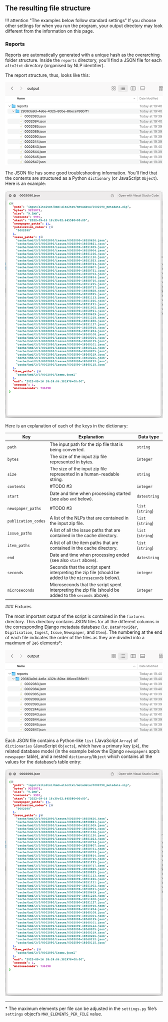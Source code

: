 ## The resulting file structure

!!! attention "The examples below follow standard settings"
    If you choose other settings for when you run the program, your output directory may look different from the information on this page.

### Reports

Reports are automatically generated with a unique hash as the overarching folder structure. Inside the `reports` directory, you’ll find a JSON file for each `alto2txt` directory (organised by NLP identifier).

The report structure, thus, looks like this:

![img/output-report-dir.png](img/output-report-dir.png)

The JSON file has some good troubleshooting information. You’ll find that the contents are structured as a Python `dictionary` (or JavaScript `Object`). Here is an example:

![img/output-report-json.png](img/output-report-json.png)

Here is an explanation of each of the keys in the dictionary:

| Key                 | Explanation                                                                                            | Data type         |
| ------------------- | ------------------------------------------------------------------------------------------------------ | ----------------- |
| `path`              | The input path for the zip file that is being converted.                                               | `string`          |
| `bytes`             | The size of the input zip file represented in bytes.                                                   | `integer`         |
| `size`              | The size of the input zip file represented in a human-readable string.                                 | `string`          |
| `contents`          | #TODO #3                                                                                               | `integer`         |
| `start`             | Date and time when processing started (see also `end` below).                                          | `datestring`      |
| `newspaper_paths`   | #TODO #3                                                                                               | `list` (`string`) |
| `publication_codes` | A list of the NLPs that are contained in the input zip file.                                           | `list` (`string`) |
| `issue_paths`       | A list of all the issue paths that are contained in the cache directory.                               | `list` (`string`) |
| `item_paths`        | A list of all the item paths that are contained in the cache directory.                                | `list` (`string`) |
| `end`               | Date and time when processing ended (see also `start` above).                                          | `datestring`      |
| `seconds`           | Seconds that the script spent interpreting the zip file (should be added to the `microseconds` below). | `integer`         |
| `microseconds`      | Microseconds that the script spent interpreting the zip file (should be added to the `seconds` above). | `integer`         |

### Fixtures

The most important output of the script is contained in the `fixtures` directory. This directory contains JSON files for all the different columns in the corresponding Django metadata database (i.e. `DataProvider`, `Digitisation`, `Ingest`, `Issue`, `Newspaper`, and `Item`). The numbering at the end of each file indicates the order of the files as they are divided into a maximum of `2e6` elements*:

![img/output-fixtures-dir.png](img/output-report-dir.png)

Each JSON file contains a Python-like `list` (JavaScript `Array`) of `dictionaries` (JavaScript `Objects`), which have a primary key (`pk`), the related database model (in the example below the Django `newspapers` app’s `newspaper` table), and a nested `dictionary`/`Object` which contains all the values for the database’s table entry:

![img/output-fixtures-json.png](img/output-report-json.png)

----

\* The maximum elements per file can be adjusted in the `settings.py` file’s `settings` object’s `MAX_ELEMENTS_PER_FILE` value.
